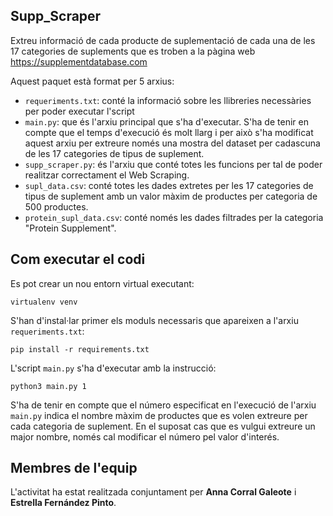 ## Supp_Scraper

Extreu informació de cada producte de suplementació de cada una de les 17 categories de suplements que es troben a la pàgina web https://supplementdatabase.com

Aquest paquet està format per 5 arxius:
- `requeriments.txt`: conté la informació sobre les llibreries necessàries per poder executar l'script
- `main.py`: que és l'arxiu principal que s'ha d'executar. S'ha de tenir en compte que el temps d'execució és molt llarg i per això s'ha modificat aquest arxiu per extreure només una mostra del dataset per cadascuna de les 17 categories de tipus de suplement.
- `supp_scraper.py`: és l'arxiu que conté totes les funcions per tal de poder realitzar correctament el Web Scraping.
- `supl_data.csv`: conté totes les dades extretes per les 17 categories de tipus de suplement amb un valor màxim de productes per categoria de 500 productes.
- `protein_supl_data.csv`: conté només les dades filtrades per la categoria "Protein Supplement".

## Com executar el codi
Es pot crear un nou entorn virtual executant:
````
virtualenv venv
````

S'han d'instal·lar primer els moduls necessaris que apareixen a l'arxiu `requeriments.txt`:
```
pip install -r requirements.txt
```

L'script `main.py` s'ha d'executar amb la instrucció:
```
python3 main.py 1
```

S'ha de tenir en compte que el número especificat en l'execució de l'arxiu `main.py` indica el nombre màxim de productes que es volen extreure per cada categoria de suplement. En el suposat cas que es vulgui extreure un major nombre, només cal modificar el número pel valor d'interés.

## Membres de l'equip
L'activitat ha estat realitzada conjuntament per **Anna Corral Galeote** i **Estrella Fernández Pinto**.